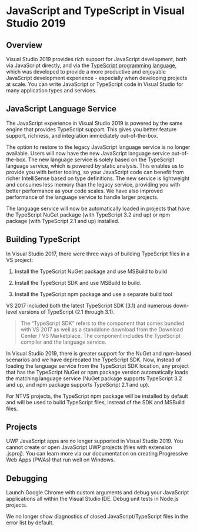 # JavaScript and TypeScript in Visual Studio 2019

## Overview
Visual Studio 2019 provides rich support for JavaScript development, both via JavaScript directly, and via
the [TypeScript programming language](http://www.typescriptlang.org), which was developed to provide a more
productive and enjoyable JavaScript development experience - especially when developing projects at scale. You can write JavaScript or TypeScript code in Visual Studio for many application types and services.


## JavaScript Language Service
The JavaScript experience in Visual Studio 2019 is powered by the same engine that provides TypeScript support. This gives you better feature support, richness, and integration immediately out-of-the-box.

The option to restore to the legacy JavaScript language service is no longer available. Users will now have the new JavaScript language service out-of-the-box. The new language service is solely based on the TypeScript language service, which is powered by static analysis. This enables us to provide you with better tooling, so your JavaScript code can benefit from richer IntelliSense based on type definitions. The new service is lightweight and consumes less memory than the legacy service, providing you with better performance as your code scales. We have also improved performance of the language service to handle larger projects.

The language service will now be automatically loaded in projects that have the TypeScript NuGet package (with TypeScript 3.2 and up) or npm package (with TypeScript 2.1 and up) installed.



## Building TypeScript

In Visual Studio 2017, there were three ways of building TypeScript files in a VS project:

1.	Install the TypeScript NuGet package and use MSBuild to build

2.	Install the TypeScript SDK and use MSBuild to build.

3.	Install the TypeScript npm package and use a separate build tool

VS 2017 included both the latest TypeScript SDK (3.1) and numerous down-level versions of TypeScript (2.1 through 3.1). 
> The “TypeScript SDK” refers to the component that comes bundled with VS 2017 as well as a standalone download from the Download Center / VS Marketplace. The component includes the TypeScript compiler and the language service.

In Visual Studio 2019, there is greater support for the NuGet and npm-based scenarios and we have deprecated the TypeScript SDK. Now, instead of loading the language service from the TypeScript SDK location, any project that has the TypeScript NuGet or npm package version automatically loads the matching language service (NuGet package supports TypeScript 3.2 and up, and npm package supports TypeScript 2.1 and up). 

For NTVS projects, the TypeScript npm package will be installed by default and will be used to build TypeScript files, instead of the SDK and MSBuild files.

## Projects
UWP JavaScript apps are no longer supported in Visual Studio 2019. You cannot create or open JavaScript UWP projects (files with extension .jsproj). You can learn more via our documentation on creating Progressive Web Apps (PWAs) that run well on Windows.


## Debugging 

Launch Google Chrome with custom arguments and debug your JavaScript applications all within the Visual Studio IDE.
Debug unit tests in Node.js projects.

We no longer show diagnostics of closed JavaScript/TypeScript files in the error list by default.